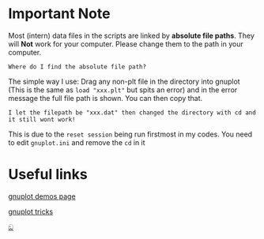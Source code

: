 # Important Note
Most (intern) data files in the scripts are linked by **absolute file paths**. They will **Not** work for your computer. Please change them to the path in your computer.

`Where do I find the absolute file path?`

The simple way I use: Drag any non-plt file in the directory into gnuplot (This is the same as `load "xxx.plt"` but spits an error) and in the error message the full file path is shown. You can then copy that.

`I let the filepath be "xxx.dat" then changed the directory with cd and it still wont work!`

This is due to the `reset session` being run firstmost in my codes. You need to edit `gnuplot.ini` and remove the `cd` in it 


# Useful links
[gnuplot demos page](http://www.gnuplot.info/demo_5.5/)

[gnuplot tricks](http://gnuplot-tricks.blogspot.com/)

[ඞ](https://www.youtube.com/@chineason/videos)
